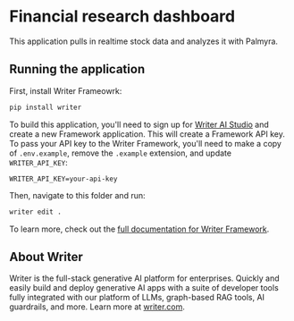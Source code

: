 # Financial research dashboard
This application pulls in realtime stock data and analyzes it with Palmyra.

## Running the application
First, install Writer Frameowrk:

```sh
pip install writer
```

To build this application, you'll need to sign up for [Writer AI Studio](https://app.writer.com/aistudio/signup?utm_campaign=devrel) and create a new Framework application. This will create a Framework API key. To pass your API key to the Writer Framework, you'll need to make a copy of `.env.example`, remove the `.example` extension, and update `WRITER_API_KEY`:

```
WRITER_API_KEY=your-api-key
```

Then, navigate to this folder and run:

```sh
writer edit .
```

To learn more, check out the [full documentation for Writer Framework](https://dev.writer.com/framework/introduction).

## About Writer

Writer is the full-stack generative AI platform for enterprises. Quickly and easily build and deploy generative AI apps with a suite of developer tools fully integrated with our platform of LLMs, graph-based RAG tools, AI guardrails, and more. Learn more at [writer.com](https://www.writer.com?utm_source=github&utm_medium=readme&utm_campaign=framework).